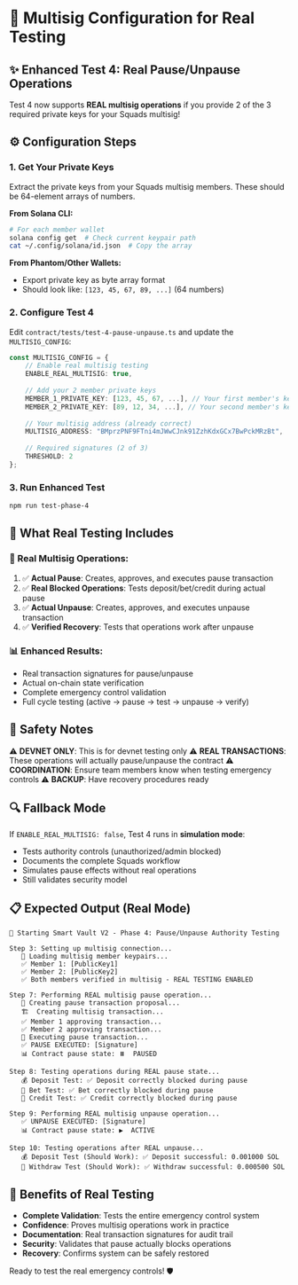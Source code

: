 # 🔐 Multisig Configuration for Real Testing

## **✨ Enhanced Test 4: Real Pause/Unpause Operations**

Test 4 now supports **REAL multisig operations** if you provide 2 of the 3 required private keys for your Squads multisig!

## **⚙️ Configuration Steps**

### **1. Get Your Private Keys**

Extract the private keys from your Squads multisig members. These should be 64-element arrays of numbers.

**From Solana CLI:**
```bash
# For each member wallet
solana config get  # Check current keypair path
cat ~/.config/solana/id.json  # Copy the array
```

**From Phantom/Other Wallets:**
- Export private key as byte array format
- Should look like: `[123, 45, 67, 89, ...]` (64 numbers)

### **2. Configure Test 4**

Edit `contract/tests/test-4-pause-unpause.ts` and update the `MULTISIG_CONFIG`:

```typescript
const MULTISIG_CONFIG = {
    // Enable real multisig testing
    ENABLE_REAL_MULTISIG: true,
    
    // Add your 2 member private keys
    MEMBER_1_PRIVATE_KEY: [123, 45, 67, ...], // Your first member's key
    MEMBER_2_PRIVATE_KEY: [89, 12, 34, ...], // Your second member's key
    
    // Your multisig address (already correct)
    MULTISIG_ADDRESS: "BMprzPNF9FTni4mJWwCJnk91ZzhKdxGCx7BwPckMRzBt",
    
    // Required signatures (2 of 3)
    THRESHOLD: 2
};
```

### **3. Run Enhanced Test**

```bash
npm run test-phase-4
```

## **🎯 What Real Testing Includes**

### **🔐 Real Multisig Operations:**
1. ✅ **Actual Pause**: Creates, approves, and executes pause transaction
2. ✅ **Real Blocked Operations**: Tests deposit/bet/credit during actual pause
3. ✅ **Actual Unpause**: Creates, approves, and executes unpause transaction  
4. ✅ **Verified Recovery**: Tests that operations work after unpause

### **📊 Enhanced Results:**
- Real transaction signatures for pause/unpause
- Actual on-chain state verification
- Complete emergency control validation
- Full cycle testing (active → pause → test → unpause → verify)

## **🚨 Safety Notes**

⚠️ **DEVNET ONLY**: This is for devnet testing only
⚠️ **REAL TRANSACTIONS**: These operations will actually pause/unpause the contract
⚠️ **COORDINATION**: Ensure team members know when testing emergency controls
⚠️ **BACKUP**: Have recovery procedures ready

## **🔍 Fallback Mode**

If `ENABLE_REAL_MULTISIG: false`, Test 4 runs in **simulation mode**:
- Tests authority controls (unauthorized/admin blocked)
- Documents the complete Squads workflow
- Simulates pause effects without real operations
- Still validates security model

## **📋 Expected Output (Real Mode)**

```
🔐 Starting Smart Vault V2 - Phase 4: Pause/Unpause Authority Testing

Step 3: Setting up multisig connection...
   🔑 Loading multisig member keypairs...
   ✅ Member 1: [PublicKey1]
   ✅ Member 2: [PublicKey2]
   ✅ Both members verified in multisig - REAL TESTING ENABLED

Step 7: Performing REAL multisig pause operation...
   📝 Creating pause transaction proposal...
   🏗️  Creating multisig transaction...
   ✅ Member 1 approving transaction...
   ✅ Member 2 approving transaction...
   🚀 Executing pause transaction...
   ✅ PAUSE EXECUTED: [Signature]
   📊 Contract pause state: ⏸️  PAUSED

Step 8: Testing operations during REAL pause state...
   💰 Deposit Test: ✅ Deposit correctly blocked during pause
   🎲 Bet Test: ✅ Bet correctly blocked during pause
   💎 Credit Test: ✅ Credit correctly blocked during pause

Step 9: Performing REAL multisig unpause operation...
   ✅ UNPAUSE EXECUTED: [Signature]
   📊 Contract pause state: ▶️  ACTIVE

Step 10: Testing operations after REAL unpause...
   💰 Deposit Test (Should Work): ✅ Deposit successful: 0.001000 SOL
   💸 Withdraw Test (Should Work): ✅ Withdraw successful: 0.000500 SOL
```

## **🎉 Benefits of Real Testing**

- **Complete Validation**: Tests the entire emergency control system
- **Confidence**: Proves multisig operations work in practice
- **Documentation**: Real transaction signatures for audit trail
- **Security**: Validates that pause actually blocks operations
- **Recovery**: Confirms system can be safely restored

Ready to test the real emergency controls! 🛡️
